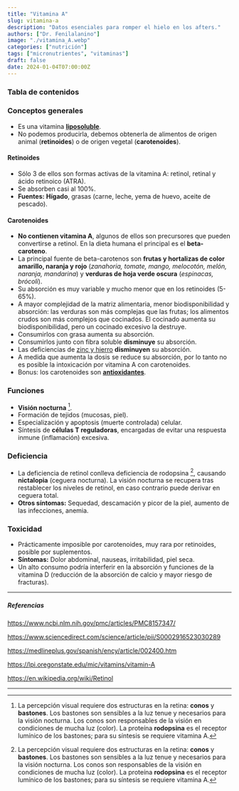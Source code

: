 ```yaml
---
title: "Vitamina A"
slug: vitamina-a
description: "Datos esenciales para romper el hielo en los afters."
authors: ["Dr. Fenilalanino"]
image: "./vitamina_A.webp"
categories: ["nutrición"]
tags: ["micronutrientes", "vitaminas"]
draft: false
date: 2024-01-04T07:00:00Z
---
```


### Tabla de contenidos

### Conceptos generales
- Es una vitamina **[liposoluble](../vitaminas)**.
- No podemos producirla, debemos obtenerla de alimentos de origen animal (**retinoides**) o de origen vegetal (**carotenoides**).

#### Retinoides
- Sólo 3 de ellos son formas activas de la vitamina A: retinol, retinal y ácido retinoico (ATRA).
- Se absorben casi al 100%.
- **Fuentes:** **Hígado**, grasas (carne, leche, yema de huevo, aceite de pescado).

#### Carotenoides
- **No contienen vitamina A**, algunos de ellos son precursores que pueden convertirse a retinol. En la dieta humana el principal es el **beta-caroteno**.
- La principal fuente de beta-carotenos son **frutas y hortalizas de color amarillo, naranja y rojo** (*zanahoria, tomate, mango, melocotón, melón, naranja, mandarina*) y **verduras de hoja verde oscura** (*espinacas, brócoli*).
- Su absorción es muy variable y mucho menor que en los retinoides (5-65%).
- A mayor complejidad de la matriz alimentaria, menor biodisponibilidad y absorción: las verduras son más complejas que las frutas; los alimentos crudos son más complejos que cocinados. El cocinado aumenta su biodisponibilidad, pero un cocinado excesivo la destruye.
- Consumirlos con grasa aumenta su absorción.
- Consumirlos junto con fibra soluble **disminuye** su absorción.
- Las deficiencias de [zinc y hierro](../minerales) **disminuyen** su absorción.
- A medida que aumenta la dosis se reduce su absorción, por lo tanto no es posible la intoxicación por vitamina A con carotenoides.
- Bonus: los carotenoides son **[antioxidantes](../antioxidantes)**.

### Funciones
- **Visión nocturna** [^1].
- Formación de tejidos (mucosas, piel).
- Especialización y apoptosis (muerte controlada) celular.
- Síntesis de **células T reguladoras**, encargadas de evitar una respuesta inmune (inflamación) excesiva.

### Deficiencia
- La deficiencia de retinol conlleva deficiencia de rodopsina [^1], causando **nictalopia** (ceguera nocturna). La visión nocturna se recupera tras restablecer los niveles de retinol, en caso contrario puede derivar en ceguera total.
- **Otros síntomas:** Sequedad, descamación y picor de la piel, aumento de las infecciones, anemia.

### Toxicidad
- Prácticamente imposible por carotenoides, muy rara por retinoides, posible por suplementos.
- **Síntomas:** Dolor abdominal, nauseas, irritabilidad, piel seca.
- Un alto consumo podría interferir en la absorción y funciones de la vitamina D (reducción de la absorción de calcio y mayor riesgo de fracturas).


---

##### Referencias

https://www.ncbi.nlm.nih.gov/pmc/articles/PMC8157347/

https://www.sciencedirect.com/science/article/pii/S0002916523030289

https://medlineplus.gov/spanish/ency/article/002400.htm

https://lpi.oregonstate.edu/mic/vitamins/vitamin-A

https://en.wikipedia.org/wiki/Retinol

---

[^1]: La percepción visual requiere dos estructuras en la retina: **conos** y **bastones**. Los bastones son sensibles a la luz tenue y necesarios para la visión nocturna. Los conos son responsables de la visión en condiciones de mucha luz (color). La proteína **rodopsina** es el receptor lumínico de los bastones; para su síntesis se requiere vitamina A.
